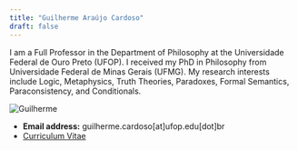 ```yaml
---
title: "Guilherme Araújo Cardoso"
draft: false
---
```


I am a Full Professor in the Department of Philosophy at the Universidade Federal
de Ouro Preto (UFOP). I received my PhD in Philosophy from Universidade Federal
de Minas Gerais (UFMG). My research interests include Logic, Metaphysics, Truth
Theories, Paradoxes, Formal Semantics, Paraconsistency, and Conditionals.

![Guilherme](/images/guilherme.jpg)

* **Email address:** guilherme.cardoso[at]ufop.edu[dot]br
* [Curriculum Vitae](/documents/CV-Guilherme.pdf)
